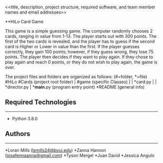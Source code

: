<<title, description, project structure, required software, and team member names and email addresses>>

**HiLo Card Game

This game is a simple guessing game. The computer randomly chooses 2 cards, ranging in value from 1-13. The player starts 
out with 300 points. The first of the two cards is revealed, and the player has to guess if the second card is Higher or 
Lower in value than the first. If the player guesses correctly, they gain 100 points; however, if they guess wrong, they 
lose 75 points. The player then decides if they want to play again. 
If they chose to play again and reach 0 points, or they do not wish to play again, the game is over. 

The project files and folders are organized as follows: (#=folder, *=file)
#HiLo
  #Cards		(project root folder)
  |  #game		(specific Classes)
  |  |  *card.py
  |  |  *director.py
  |  *__main__.py       (program entry point)
  *README		(general info)


## Required Technologies
---
* Python 3.8.0

## Authors
---
*Loran Mills		(lsmills24@byui.edu)
*Zanna Hannon   (josafennaanna@gmail.com)
*Tyson Mergel
*Juan David
*Jessica Angulo
